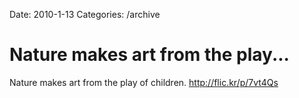 Date: 2010-1-13
Categories: /archive

# Nature makes art from the play...

Nature makes art from the play of children. <a href="http://flic.kr/p/7vt4Qs" rel="nofollow">http://flic.kr/p/7vt4Qs</a>
